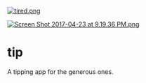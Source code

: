 
[![tired.png](https://s22.postimg.org/cmwexken5/tired.png)](https://postimg.org/image/oorsrpnvh/)

[![Screen Shot 2017-04-23 at 9.19.36 PM.png](https://s18.postimg.org/gi8hqzv95/Screen_Shot_2017-04-23_at_9.19.36_PM.png)](https://postimg.org/image/q2s4dvkl1/)
# tip
A tipping app for the generous ones. 
